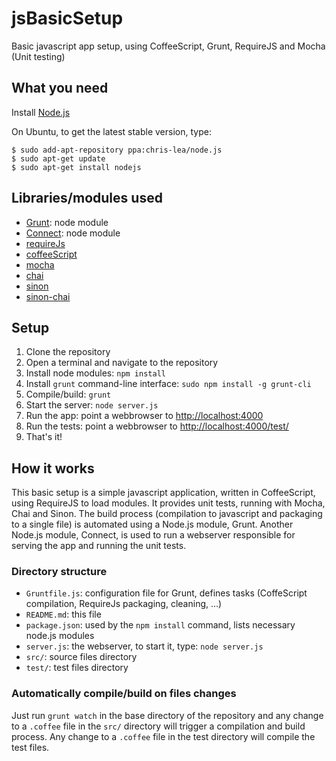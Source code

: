 jsBasicSetup
============

Basic javascript app setup, using CoffeeScript, Grunt, RequireJS and Mocha (Unit testing)

What you need
-------------

Install [Node.js](http://www.nodejs.org)

On Ubuntu, to get the latest stable version, type:

```
$ sudo add-apt-repository ppa:chris-lea/node.js
$ sudo apt-get update
$ sudo apt-get install nodejs
```

Libraries/modules used
----------------------

* [Grunt](http://gruntjs.com): node module
* [Connect](http://www.senchalabs.org/connect/): node module
* [requireJs](http://requirejs.org)
* [coffeeScript](http://coffeescript.org)
* [mocha](http://mochajs.org/)
* [chai](http://chaijs.com)
* [sinon](http://sinonjs.org)
* [sinon-chai](https://github.com/domenic/sinon-chai)


Setup
-----

1. Clone the repository
2. Open a terminal and navigate to the repository
3. Install node modules: `npm install`
4. Install `grunt` command-line interface: `sudo npm install -g grunt-cli`
5. Compile/build: `grunt`
6. Start the server: `node server.js`
7. Run the app: point a webbrowser to [http://localhost:4000](http://localhost:4000)
8. Run the tests: point a webbrowser to [http://localhost:4000/test/](http://localhost:4000/test/)
9. That's it!

How it works
------------

This basic setup is a simple javascript application, written in CoffeeScript,
using RequireJS to load modules. It provides unit tests, running with Mocha,
Chai and Sinon.  The build process (compilation to javascript and packaging to
a single file) is automated using a Node.js module, Grunt. Another Node.js
module, Connect, is used to run a webserver responsible for serving the app and
running the unit tests.

### Directory structure

* `Gruntfile.js`: configuration file for Grunt, defines tasks (CoffeScript compilation, RequireJs packaging, cleaning, ...)
* `README.md`: this file
* `package.json`: used by the `npm install` command, lists necessary node.js modules
* `server.js`: the webserver, to start it, type: `node server.js`
* `src/`: source files directory
* `test/`: test files directory

### Automatically compile/build on files changes

Just run `grunt watch` in the base directory of the repository and any change
to a `.coffee` file in the `src/` directory will trigger a compilation and build
process.  Any change to a `.coffee` file in the test directory will compile the
test files.
